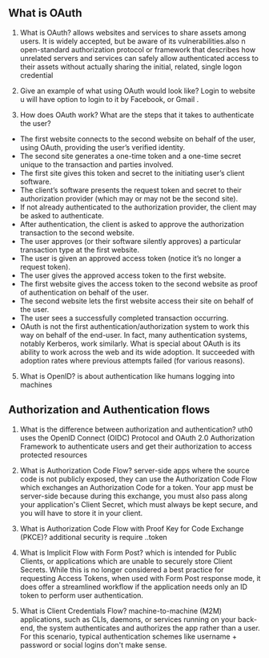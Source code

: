## 	What is OAuth
1.	What is OAuth? allows websites and services to share assets among users. It is widely accepted, but be aware of its vulnerabilities.also n open-standard authorization protocol or framework that describes how unrelated servers and services can safely allow authenticated access to their assets without actually sharing the initial, related, single logon credential

2.	Give an example of what using OAuth would look like? Login to website u will have option to login to it by Facebook, or Gmail .

3.	How does OAuth work? What are the steps that it takes to authenticate the user? 

- The first website connects to the second website on behalf of the user, using OAuth, providing the user’s verified identity.
-	The second site generates a one-time token and a one-time secret unique to the transaction and parties involved.
-	The first site gives this token and secret to the initiating user’s client software.
-	The client’s software presents the request token and secret to their authorization provider (which may or may not be the second site).
-	If not already authenticated to the authorization provider, the client may be asked to authenticate. 
- After authentication, the client is asked to approve the authorization transaction to the second website.
- The user approves (or their software silently approves) a particular transaction type at the first website.
- The user is given an approved access token (notice it’s no longer a request token).
- The user gives the approved access token to the first website.
-	The first website gives the access token to the second website as proof of authentication on behalf of the user.
-	The second website lets the first website access their site on behalf of the user.
-	The user sees a successfully completed transaction occurring.
- OAuth is not the first authentication/authorization system to work this way on behalf of the end-user. In fact, many authentication systems, notably Kerberos, work similarly. What is special about OAuth is its ability to work across the web and its wide adoption. It succeeded with adoption rates where previous attempts failed (for various reasons).
5.	What is OpenID? is about authentication like humans logging into machines

## Authorization and Authentication flows
1.	What is the difference between authorization and authentication? uth0 uses the OpenID Connect (OIDC) Protocol and OAuth 2.0 Authorization Framework to authenticate users and get their authorization to access protected resources
2.	What is Authorization Code Flow? server-side apps where the source code is not publicly exposed, they can use the Authorization Code Flow which exchanges an Authorization Code for a token. Your app must be server-side because during this exchange, you must also pass along your application's Client Secret, which must always be kept secure, and you will have to store it in your client.

3.	What is Authorization Code Flow with Proof Key for Code Exchange (PKCE)? additional security is require ..token
4.	What is Implicit Flow with Form Post? which is intended for Public Clients, or applications which are unable to securely store Client Secrets. While this is no longer considered a best practice for requesting Access Tokens, when used with Form Post response mode, it does offer a streamlined workflow if the application needs only an ID token to perform user authentication.

5.	What is Client Credentials Flow? machine-to-machine (M2M) applications, such as CLIs, daemons, or services running on your back-end, the system authenticates and authorizes the app rather than a user. For this scenario, typical authentication schemes like username + password or social logins don't make sense.
